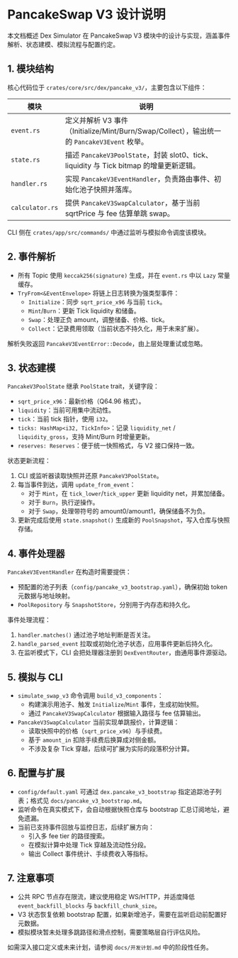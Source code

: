 # PancakeSwap V3 设计说明

本文档概述 Dex Simulator 在 PancakeSwap V3 模块中的设计与实现，涵盖事件解析、状态建模、模拟流程与配置约定。

## 1. 模块结构

核心代码位于 `crates/core/src/dex/pancake_v3/`，主要包含以下组件：

| 模块 | 说明 |
| --- | --- |
| `event.rs` | 定义并解析 V3 事件（Initialize/Mint/Burn/Swap/Collect），输出统一的 `PancakeV3Event` 枚举。 |
| `state.rs` | 描述 `PancakeV3PoolState`，封装 slot0、tick、liquidity 与 Tick bitmap 的增量更新逻辑。 |
| `handler.rs` | 实现 `PancakeV3EventHandler`，负责路由事件、初始化池子快照并落库。 |
| `calculator.rs` | 提供 `PancakeV3SwapCalculator`，基于当前 sqrtPrice 与 fee 估算单跳 swap。 |

CLI 侧在 `crates/app/src/commands/` 中通过监听与模拟命令调度该模块。

## 2. 事件解析

- 所有 Topic 使用 `keccak256(signature)` 生成，并在 `event.rs` 中以 `Lazy` 常量缓存。
- `TryFrom<&EventEnvelope>` 将链上日志转换为强类型事件：
  - `Initialize`：同步 `sqrt_price_x96` 与当前 `tick`。
  - `Mint`/`Burn`：更新 Tick liquidity 和储备。
  - `Swap`：处理正负 amount，调整储备、价格、tick。
  - `Collect`：记录费用领取（当前状态不持久化，用于未来扩展）。

解析失败返回 `PancakeV3EventError::Decode`，由上层处理重试或忽略。

## 3. 状态建模

`PancakeV3PoolState` 继承 `PoolState` trait，关键字段：

- `sqrt_price_x96`：最新价格（Q64.96 格式）。
- `liquidity`：当前可用集中流动性。
- `tick`：当前 tick 指针，使用 `i32`。
- `ticks: HashMap<i32, TickInfo>`：记录 `liquidity_net` / `liquidity_gross`，支持 Mint/Burn 时增量更新。
- `reserves: Reserves`：便于统一快照格式，与 V2 接口保持一致。

状态更新流程：

1. CLI 或监听器读取快照并还原 `PancakeV3PoolState`。
2. 每当事件到达，调用 `update_from_event`：
   - 对于 `Mint`，在 `tick_lower`/`tick_upper` 更新 liquidity net，并累加储备。
   - 对于 `Burn`，执行逆操作。
   - 对于 `Swap`，处理带符号的 amount0/amount1，确保储备不为负。
3. 更新完成后使用 `state.snapshot()` 生成新的 `PoolSnapshot`，写入仓库与快照存储。

## 4. 事件处理器

`PancakeV3EventHandler` 在构造时需要提供：

- 预配置的池子列表（`config/pancake_v3_bootstrap.yaml`），确保初始 token 元数据与地址映射。
- `PoolRepository` 与 `SnapshotStore`，分别用于内存态和持久化。

事件处理流程：

1. `handler.matches()` 通过池子地址判断是否关注。
2. `handle_parsed_event` 拉取或初始化池子状态，应用事件更新后持久化。
3. 在监听模式下，CLI 会把处理器注册到 `DexEventRouter`，由通用事件源驱动。

## 5. 模拟与 CLI

- `simulate_swap_v3` 命令调用 `build_v3_components`：
  - 构建演示用池子、触发 `Initialize`/`Mint` 事件，生成初始快照。
  - 通过 `PancakeV3SwapCalculator` 根据输入路径与 fee 估算输出。
- `PancakeV3SwapCalculator` 当前实现单跳报价，计算逻辑：
  - 读取快照中的价格（`sqrt_price_x96`）与手续费。
  - 基于 `amount_in` 扣除手续费后换算成对侧金额。
  - 不涉及复杂 Tick 穿越，后续可扩展为实际的段落积分计算。

## 6. 配置与扩展

- `config/default.yaml` 可通过 `dex.pancake_v3_bootstrap` 指定追踪池子列表；格式见 `docs/pancake_v3_bootstrap.md`。
- 监听命令在真实模式下，会自动根据快照仓库与 bootstrap 汇总订阅地址，避免遗漏。
- 当前已支持事件回放与监控日志，后续扩展方向：
  - 引入多 fee tier 的路径搜索。
  - 在模拟计算中处理 Tick 穿越及流动性分段。
  - 输出 Collect 事件统计、手续费收入等指标。

## 7. 注意事项

- 公共 RPC 节点存在限流，建议使用稳定 WS/HTTP，并适度降低 `event_backfill_blocks` 与 `backfill_chunk_size`。
- V3 状态恢复依赖 bootstrap 配置，如果新增池子，需要在监听启动前配置好元数据。
- 模拟模块暂未处理多跳路径和滑点控制，需要策略层自行评估风险。

如需深入接口定义或未来计划，请参阅 `docs/开发计划.md` 中的阶段性任务。
